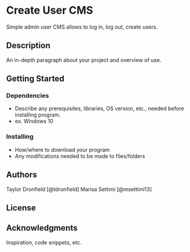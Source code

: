 # Create User CMS 

Simple admin user CMS allows to log in, log out, create users.

## Description

An in-depth paragraph about your project and overview of use.

## Getting Started

### Dependencies

* Describe any prerequisites, libraries, OS version, etc., needed before installing program.
* ex. Windows 10

### Installing

* How/where to download your program
* Any modifications needed to be made to files/folders

## Authors

Taylor Dronfield [@tdronfield]
Marisa Settimi [@msettimi13]

## License


## Acknowledgments

Inspiration, code snippets, etc.
